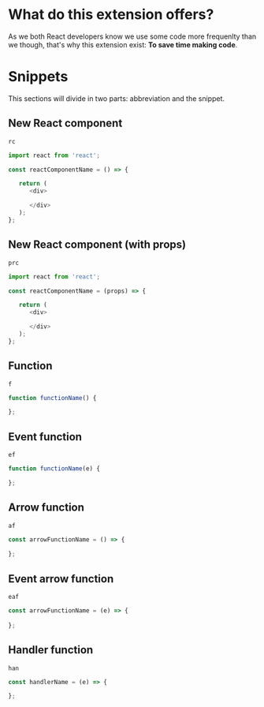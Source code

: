 # What do this extension offers?

As we both React developers know we use some code more frequenlty than we though, that's why this extension exist: **To save time making code**.

# Snippets
This sections will divide in two parts: abbreviation and the snippet.

## New React component
`rc`
```JavaScript
import react from 'react';

const reactComponentName = () => {

   return (
      <div>

      </div>
   );
};
```

## New React component (with props)
`prc`
```JavaScript
import react from 'react';

const reactComponentName = (props) => {

   return (
      <div>

      </div>
   );
};
```

## Function
`f`
```JavaScript
function functionName() {

};
```

## Event function
`ef`
```JavaScript
function functionName(e) {

};
```

## Arrow function
`af`
```JavaScript
const arrowFunctionName = () => {
   
};
```

## Event arrow function
`eaf`
```JavaScript
const arrowFunctionName = (e) => {
   
};
```

## Handler function
`han`
```JavaScript
const handlerName = (e) => {

};
```